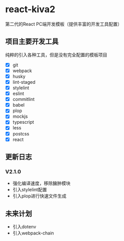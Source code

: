 # react-kiva2

第二代的React PC端开发模板（提供丰富的开发工具配置）

## 项目主要开发工具

纯粹的引入各种工具，但是没有完全配置的模板项目

- [x] git
- [x] webpack
- [x] husky
- [x] lint-staged
- [x] stylelint
- [x] eslint
- [x] commitlint
- [x] babel
- [x] plop
- [x] mockjs
- [x] typescript
- [x] less
- [x] postcss
- [x] react

## 更新日志

### V2.1.0

- 强化编译速度，移除臃肿模块
- 引入stylelint配置
- 引入plop进行快速文件生成

## 未来计划

- 引入dotenv
- 引入webpack-chain
